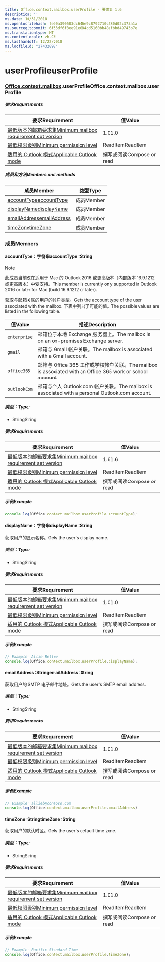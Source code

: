 ```yaml
---
title: Office.context.mailbox.userProfile - 要求集 1.6
description: ''
ms.date: 10/31/2018
ms.openlocfilehash: fe30a390583dc646e9c8792710c580d02c373a1a
ms.sourcegitcommit: 6f53df6f3ee91e084cd5160bb48afbbd49743b7e
ms.translationtype: HT
ms.contentlocale: zh-CN
ms.lasthandoff: 12/22/2018
ms.locfileid: "27432892"
---
```

# <a name="userprofile"></a><span data-ttu-id="b300e-102">userProfile</span><span class="sxs-lookup"><span data-stu-id="b300e-102">userProfile</span></span>

### <a name="officeofficemdcontextofficecontextmdmailboxofficecontextmailboxmduserprofile"></a><span data-ttu-id="b300e-103">[Office](Office.md)[.context](Office.context.md)[.mailbox](Office.context.mailbox.md).userProfile</span><span class="sxs-lookup"><span data-stu-id="b300e-103">Office.context.mailbox.userProfile</span></span>

##### <a name="requirements"></a><span data-ttu-id="b300e-104">要求</span><span class="sxs-lookup"><span data-stu-id="b300e-104">Requirements</span></span>

|<span data-ttu-id="b300e-105">要求</span><span class="sxs-lookup"><span data-stu-id="b300e-105">Requirement</span></span>| <span data-ttu-id="b300e-106">值</span><span class="sxs-lookup"><span data-stu-id="b300e-106">Value</span></span>|
|---|---|
|[<span data-ttu-id="b300e-107">最低版本的邮箱要求集</span><span class="sxs-lookup"><span data-stu-id="b300e-107">Minimum mailbox requirement set version</span></span>](/office/dev/add-ins/reference/requirement-sets/outlook-api-requirement-sets)| <span data-ttu-id="b300e-108">1.0</span><span class="sxs-lookup"><span data-stu-id="b300e-108">1.0</span></span>|
|[<span data-ttu-id="b300e-109">最低权限级别</span><span class="sxs-lookup"><span data-stu-id="b300e-109">Minimum permission level</span></span>](https://docs.microsoft.com/outlook/add-ins/understanding-outlook-add-in-permissions)| <span data-ttu-id="b300e-110">ReadItem</span><span class="sxs-lookup"><span data-stu-id="b300e-110">ReadItem</span></span>|
|[<span data-ttu-id="b300e-111">适用的 Outlook 模式</span><span class="sxs-lookup"><span data-stu-id="b300e-111">Applicable Outlook mode</span></span>](https://docs.microsoft.com/outlook/add-ins/#extension-points)| <span data-ttu-id="b300e-112">撰写或阅读</span><span class="sxs-lookup"><span data-stu-id="b300e-112">Compose or read</span></span>|

##### <a name="members-and-methods"></a><span data-ttu-id="b300e-113">成员和方法</span><span class="sxs-lookup"><span data-stu-id="b300e-113">Members and methods</span></span>

| <span data-ttu-id="b300e-114">成员</span><span class="sxs-lookup"><span data-stu-id="b300e-114">Member</span></span> | <span data-ttu-id="b300e-115">类型</span><span class="sxs-lookup"><span data-stu-id="b300e-115">Type</span></span> |
|--------|------|
| [<span data-ttu-id="b300e-116">accountType</span><span class="sxs-lookup"><span data-stu-id="b300e-116">accountType</span></span>](#accounttype-string) | <span data-ttu-id="b300e-117">成员</span><span class="sxs-lookup"><span data-stu-id="b300e-117">Member</span></span> |
| [<span data-ttu-id="b300e-118">displayName</span><span class="sxs-lookup"><span data-stu-id="b300e-118">displayName</span></span>](#displayname-string) | <span data-ttu-id="b300e-119">成员</span><span class="sxs-lookup"><span data-stu-id="b300e-119">Member</span></span> |
| [<span data-ttu-id="b300e-120">emailAddress</span><span class="sxs-lookup"><span data-stu-id="b300e-120">emailAddress</span></span>](#emailaddress-string) | <span data-ttu-id="b300e-121">成员</span><span class="sxs-lookup"><span data-stu-id="b300e-121">Member</span></span> |
| [<span data-ttu-id="b300e-122">timeZone</span><span class="sxs-lookup"><span data-stu-id="b300e-122">timeZone</span></span>](#timezone-string) | <span data-ttu-id="b300e-123">成员</span><span class="sxs-lookup"><span data-stu-id="b300e-123">Member</span></span> |

### <a name="members"></a><span data-ttu-id="b300e-124">成员</span><span class="sxs-lookup"><span data-stu-id="b300e-124">Members</span></span>

####  <a name="accounttype-string"></a><span data-ttu-id="b300e-125">accountType：字符串</span><span class="sxs-lookup"><span data-stu-id="b300e-125">accountType :String</span></span>

> [!NOTE]
> <span data-ttu-id="b300e-126">此成员当前仅在适用于 Mac 的 Outlook 2016 或更高版本（内部版本 16.9.1212 或更高版本）中受支持。</span><span class="sxs-lookup"><span data-stu-id="b300e-126">This member is currently only supported in Outlook 2016 or later for Mac (build 16.9.1212 or later).</span></span>

<span data-ttu-id="b300e-127">获取与邮箱关联的用户的帐户类型。</span><span class="sxs-lookup"><span data-stu-id="b300e-127">Gets the account type of the user associated with the mailbox.</span></span> <span data-ttu-id="b300e-128">下表中列出了可能的值。</span><span class="sxs-lookup"><span data-stu-id="b300e-128">The possible values are listed in the following table.</span></span>

| <span data-ttu-id="b300e-129">值</span><span class="sxs-lookup"><span data-stu-id="b300e-129">Value</span></span> | <span data-ttu-id="b300e-130">描述</span><span class="sxs-lookup"><span data-stu-id="b300e-130">Description</span></span> |
|-------|-------------|
| `enterprise` | <span data-ttu-id="b300e-131">邮箱位于本地 Exchange 服务器上。</span><span class="sxs-lookup"><span data-stu-id="b300e-131">The mailbox is on an on-premises Exchange server.</span></span> |
| `gmail` | <span data-ttu-id="b300e-132">邮箱与 Gmail 帐户关联。</span><span class="sxs-lookup"><span data-stu-id="b300e-132">The mailbox is associated with a Gmail account.</span></span> |
| `office365` | <span data-ttu-id="b300e-133">邮箱与 Office 365 工作或学校帐户关联。</span><span class="sxs-lookup"><span data-stu-id="b300e-133">The mailbox is associated with an Office 365 work or school account.</span></span> |
| `outlookCom` | <span data-ttu-id="b300e-134">邮箱与个人 Outlook.com 帐户关联。</span><span class="sxs-lookup"><span data-stu-id="b300e-134">The mailbox is associated with a personal Outlook.com account.</span></span> |

##### <a name="type"></a><span data-ttu-id="b300e-135">类型：</span><span class="sxs-lookup"><span data-stu-id="b300e-135">Type:</span></span>

*   <span data-ttu-id="b300e-136">String</span><span class="sxs-lookup"><span data-stu-id="b300e-136">String</span></span>

##### <a name="requirements"></a><span data-ttu-id="b300e-137">要求</span><span class="sxs-lookup"><span data-stu-id="b300e-137">Requirements</span></span>

|<span data-ttu-id="b300e-138">要求</span><span class="sxs-lookup"><span data-stu-id="b300e-138">Requirement</span></span>| <span data-ttu-id="b300e-139">值</span><span class="sxs-lookup"><span data-stu-id="b300e-139">Value</span></span>|
|---|---|
|[<span data-ttu-id="b300e-140">最低版本的邮箱要求集</span><span class="sxs-lookup"><span data-stu-id="b300e-140">Minimum mailbox requirement set version</span></span>](/office/dev/add-ins/reference/requirement-sets/outlook-api-requirement-sets)| <span data-ttu-id="b300e-141">1.6</span><span class="sxs-lookup"><span data-stu-id="b300e-141">1.6</span></span> |
|[<span data-ttu-id="b300e-142">最低权限级别</span><span class="sxs-lookup"><span data-stu-id="b300e-142">Minimum permission level</span></span>](https://docs.microsoft.com/outlook/add-ins/understanding-outlook-add-in-permissions)| <span data-ttu-id="b300e-143">ReadItem</span><span class="sxs-lookup"><span data-stu-id="b300e-143">ReadItem</span></span>|
|[<span data-ttu-id="b300e-144">适用的 Outlook 模式</span><span class="sxs-lookup"><span data-stu-id="b300e-144">Applicable Outlook mode</span></span>](https://docs.microsoft.com/outlook/add-ins/#extension-points)| <span data-ttu-id="b300e-145">撰写或阅读</span><span class="sxs-lookup"><span data-stu-id="b300e-145">Compose or read</span></span>|

##### <a name="example"></a><span data-ttu-id="b300e-146">示例</span><span class="sxs-lookup"><span data-stu-id="b300e-146">Example</span></span>

```js
console.log(Office.context.mailbox.userProfile.accountType);
```

####  <a name="displayname-string"></a><span data-ttu-id="b300e-147">displayName：字符串</span><span class="sxs-lookup"><span data-stu-id="b300e-147">displayName :String</span></span>

<span data-ttu-id="b300e-148">获取用户的显示名称。</span><span class="sxs-lookup"><span data-stu-id="b300e-148">Gets the user's display name.</span></span>

##### <a name="type"></a><span data-ttu-id="b300e-149">类型：</span><span class="sxs-lookup"><span data-stu-id="b300e-149">Type:</span></span>

*   <span data-ttu-id="b300e-150">String</span><span class="sxs-lookup"><span data-stu-id="b300e-150">String</span></span>

##### <a name="requirements"></a><span data-ttu-id="b300e-151">要求</span><span class="sxs-lookup"><span data-stu-id="b300e-151">Requirements</span></span>

|<span data-ttu-id="b300e-152">要求</span><span class="sxs-lookup"><span data-stu-id="b300e-152">Requirement</span></span>| <span data-ttu-id="b300e-153">值</span><span class="sxs-lookup"><span data-stu-id="b300e-153">Value</span></span>|
|---|---|
|[<span data-ttu-id="b300e-154">最低版本的邮箱要求集</span><span class="sxs-lookup"><span data-stu-id="b300e-154">Minimum mailbox requirement set version</span></span>](/office/dev/add-ins/reference/requirement-sets/outlook-api-requirement-sets)| <span data-ttu-id="b300e-155">1.0</span><span class="sxs-lookup"><span data-stu-id="b300e-155">1.0</span></span>|
|[<span data-ttu-id="b300e-156">最低权限级别</span><span class="sxs-lookup"><span data-stu-id="b300e-156">Minimum permission level</span></span>](https://docs.microsoft.com/outlook/add-ins/understanding-outlook-add-in-permissions)| <span data-ttu-id="b300e-157">ReadItem</span><span class="sxs-lookup"><span data-stu-id="b300e-157">ReadItem</span></span>|
|[<span data-ttu-id="b300e-158">适用的 Outlook 模式</span><span class="sxs-lookup"><span data-stu-id="b300e-158">Applicable Outlook mode</span></span>](https://docs.microsoft.com/outlook/add-ins/#extension-points)| <span data-ttu-id="b300e-159">撰写或阅读</span><span class="sxs-lookup"><span data-stu-id="b300e-159">Compose or read</span></span>|

##### <a name="example"></a><span data-ttu-id="b300e-160">示例</span><span class="sxs-lookup"><span data-stu-id="b300e-160">Example</span></span>

```js
// Example: Allie Bellew
console.log(Office.context.mailbox.userProfile.displayName);
```

####  <a name="emailaddress-string"></a><span data-ttu-id="b300e-161">emailAddress :String</span><span class="sxs-lookup"><span data-stu-id="b300e-161">emailAddress :String</span></span>

<span data-ttu-id="b300e-162">获取用户的 SMTP 电子邮件地址。</span><span class="sxs-lookup"><span data-stu-id="b300e-162">Gets the user's SMTP email address.</span></span>

##### <a name="type"></a><span data-ttu-id="b300e-163">类型：</span><span class="sxs-lookup"><span data-stu-id="b300e-163">Type:</span></span>

*   <span data-ttu-id="b300e-164">String</span><span class="sxs-lookup"><span data-stu-id="b300e-164">String</span></span>

##### <a name="requirements"></a><span data-ttu-id="b300e-165">要求</span><span class="sxs-lookup"><span data-stu-id="b300e-165">Requirements</span></span>

|<span data-ttu-id="b300e-166">要求</span><span class="sxs-lookup"><span data-stu-id="b300e-166">Requirement</span></span>| <span data-ttu-id="b300e-167">值</span><span class="sxs-lookup"><span data-stu-id="b300e-167">Value</span></span>|
|---|---|
|[<span data-ttu-id="b300e-168">最低版本的邮箱要求集</span><span class="sxs-lookup"><span data-stu-id="b300e-168">Minimum mailbox requirement set version</span></span>](/office/dev/add-ins/reference/requirement-sets/outlook-api-requirement-sets)| <span data-ttu-id="b300e-169">1.0</span><span class="sxs-lookup"><span data-stu-id="b300e-169">1.0</span></span>|
|[<span data-ttu-id="b300e-170">最低权限级别</span><span class="sxs-lookup"><span data-stu-id="b300e-170">Minimum permission level</span></span>](https://docs.microsoft.com/outlook/add-ins/understanding-outlook-add-in-permissions)| <span data-ttu-id="b300e-171">ReadItem</span><span class="sxs-lookup"><span data-stu-id="b300e-171">ReadItem</span></span>|
|[<span data-ttu-id="b300e-172">适用的 Outlook 模式</span><span class="sxs-lookup"><span data-stu-id="b300e-172">Applicable Outlook mode</span></span>](https://docs.microsoft.com/outlook/add-ins/#extension-points)| <span data-ttu-id="b300e-173">撰写或阅读</span><span class="sxs-lookup"><span data-stu-id="b300e-173">Compose or read</span></span>|

##### <a name="example"></a><span data-ttu-id="b300e-174">示例</span><span class="sxs-lookup"><span data-stu-id="b300e-174">Example</span></span>

```js
// Example: allieb@contoso.com
console.log(Office.context.mailbox.userProfile.emailAddress);
```

####  <a name="timezone-string"></a><span data-ttu-id="b300e-175">timeZone :String</span><span class="sxs-lookup"><span data-stu-id="b300e-175">timeZone :String</span></span>

<span data-ttu-id="b300e-176">获取用户的默认时区。</span><span class="sxs-lookup"><span data-stu-id="b300e-176">Gets the user's default time zone.</span></span>

##### <a name="type"></a><span data-ttu-id="b300e-177">类型：</span><span class="sxs-lookup"><span data-stu-id="b300e-177">Type:</span></span>

*   <span data-ttu-id="b300e-178">String</span><span class="sxs-lookup"><span data-stu-id="b300e-178">String</span></span>

##### <a name="requirements"></a><span data-ttu-id="b300e-179">要求</span><span class="sxs-lookup"><span data-stu-id="b300e-179">Requirements</span></span>

|<span data-ttu-id="b300e-180">要求</span><span class="sxs-lookup"><span data-stu-id="b300e-180">Requirement</span></span>| <span data-ttu-id="b300e-181">值</span><span class="sxs-lookup"><span data-stu-id="b300e-181">Value</span></span>|
|---|---|
|[<span data-ttu-id="b300e-182">最低版本的邮箱要求集</span><span class="sxs-lookup"><span data-stu-id="b300e-182">Minimum mailbox requirement set version</span></span>](/office/dev/add-ins/reference/requirement-sets/outlook-api-requirement-sets)| <span data-ttu-id="b300e-183">1.0</span><span class="sxs-lookup"><span data-stu-id="b300e-183">1.0</span></span>|
|[<span data-ttu-id="b300e-184">最低权限级别</span><span class="sxs-lookup"><span data-stu-id="b300e-184">Minimum permission level</span></span>](https://docs.microsoft.com/outlook/add-ins/understanding-outlook-add-in-permissions)| <span data-ttu-id="b300e-185">ReadItem</span><span class="sxs-lookup"><span data-stu-id="b300e-185">ReadItem</span></span>|
|[<span data-ttu-id="b300e-186">适用的 Outlook 模式</span><span class="sxs-lookup"><span data-stu-id="b300e-186">Applicable Outlook mode</span></span>](https://docs.microsoft.com/outlook/add-ins/#extension-points)| <span data-ttu-id="b300e-187">撰写或阅读</span><span class="sxs-lookup"><span data-stu-id="b300e-187">Compose or read</span></span>|

##### <a name="example"></a><span data-ttu-id="b300e-188">示例</span><span class="sxs-lookup"><span data-stu-id="b300e-188">Example</span></span>

```js
// Example: Pacific Standard Time
console.log(Office.context.mailbox.userProfile.timeZone);
```
